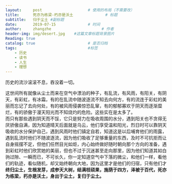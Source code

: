 ```yaml
---
layout:     post                    # 使用的布局（不需要改）
title:      死亦为栋梁-朽亦是沃土              # 标题 
subtitle:   归于尘土 #副标题
date:       2019-07-15              # 时间
author:     zhangzhe                      # 作者
header-img: img/desert.jpg    #这篇文章标题背景图片
Reading: true
catalog: true                       # 是否归档
tags:                               #标签
    - 历史
    - 读书
	- 人生
	- 理想
---
```




历史的流沙滚滚不息，吞没着一切。

这世间所有就像从尘土而来在空气中漂泊的种子，有乱流，有风雨，有阳关，有阴天，有彩虹，有冰霜，有的在乱流中随波逐流不知去向何方，有的流连于彩虹的美丽而忘记了去向何处，有的被风雨侵袭惊恐乱窜，有的郁郁寡欢于阴天而逐渐糜烂，有的骄傲于漫天阳光而不知烧灼的危险。这些实在是太多了。  
而只有那些遇到阴天而不馁，它只是努力在吸收周围的水分，遇到阳关也不贪得无厌骄傲自满，因为知道晴天后面就是乌云，他们享受温和阳光，烈日时可以靠阴天吸收的水分保护自己，遇到风雨时他们镇定自若，知道这是以后哺育他们的雨露，遇到乱流时他们不随波逐流，因为他们吸收了足够重量的东西，及时不可抗拒而让自身摇摆不定，但他们任然目光如炬，内心始终做好随时朝向那个方向的准备，遇到彩虹时他们欣赏她的美丽，但也不过于沉迷甚至走向那里，因为他们知道其如白驹过隙、一瞬而已，不可长久，你一定知道空气中下落的微尘，和他们一样，看他们的轨迹，看似随机，却又始终朝向大地，因为这里才是他们的归宿，只有他们才**终归尘土，生根发芽，成参天大树，结满枝硕果，施荫于四方，泽被于百代，死亦为栋梁，朽亦是沃土，身出于尘土，复归于尘土。**